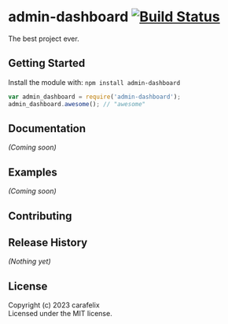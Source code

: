 # admin-dashboard [![Build Status]()]()

The best project ever.

## Getting Started
Install the module with: `npm install admin-dashboard`

```javascript
var admin_dashboard = require('admin-dashboard');
admin_dashboard.awesome(); // "awesome"
```

## Documentation
_(Coming soon)_

## Examples
_(Coming soon)_

## Contributing

## Release History
_(Nothing yet)_

## License
Copyright (c) 2023 carafelix  
Licensed under the MIT license.
